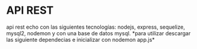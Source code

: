 <h1>API REST</h1>
api rest echo con las siguientes tecnologías: nodejs, express, sequelize, mysql2, nodemon y con una base de datos mysql. 
*para utilizar descargar las siguiente dependecias e inicializar con nodemon app.js*
